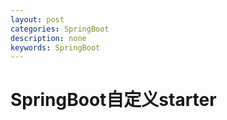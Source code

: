 ```yaml
---
layout: post
categories: SpringBoot
description: none
keywords: SpringBoot
---
```

# SpringBoot自定义starter
